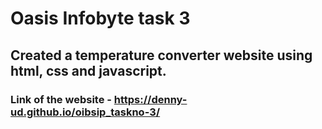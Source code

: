 # Oasis Infobyte task 3
## Created a temperature converter website using html, css and javascript.
### Link of the website - https://denny-ud.github.io/oibsip_taskno-3/
